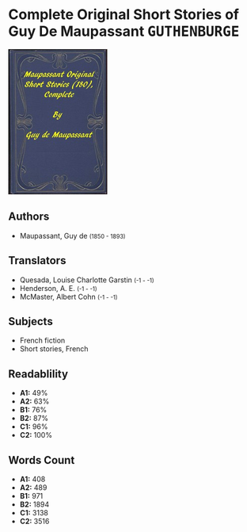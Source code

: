 # Complete Original Short Stories of Guy De Maupassant <kbd>GUTHENBURGE</kbd>

![](./cover.medium.jpg "")

## Authors


 - Maupassant, Guy de <small>(1850 - 1893)</small>

## Translators


 - Quesada, Louise Charlotte Garstin <small>(-1 - -1)</small>
 - Henderson, A. E. <small>(-1 - -1)</small>
 - McMaster, Albert Cohn <small>(-1 - -1)</small>

## Subjects


 - French fiction
 - Short stories, French

## Readablility


 - **A1:** 49%
 - **A2:** 63%
 - **B1:** 76%
 - **B2:** 87%
 - **C1:** 96%
 - **C2:** 100%

## Words Count


 - **A1:** 408
 - **A2:** 489
 - **B1:** 971
 - **B2:** 1894
 - **C1:** 3138
 - **C2:** 3516
